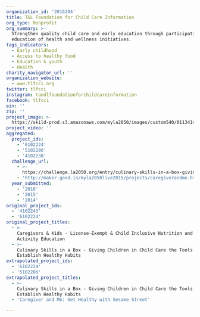 ```yaml
---
organization_id: '2016204'
title: T&L Foundation for Child Care Information
org_type: Nonprofit
org_summary: >-
  Strengthen quality child care and early education through participation in and
  education of health and wellness initiatives.
tags_indicators:
  - Early childhood
  - Access to healthy food
  - Education & youth
  - Health
charity_navigator_url: ''
organization_website:
  - www.tlfcci.org
twitter: tlfcci
instagram: tandlfoundationforchildcareinformation
facebook: tlfcci
ein: ''
zip: ''
project_image: >-
  https://skild-prod.s3.amazonaws.com/myla2050/images/custom540/0113414065741-team91.png
project_video: ''
aggregated:
  project_ids:
    - '6102224'
    - '5102286'
    - '4102238'
  challenge_url:
    - >-
      https://challenge.la2050.org/entry/culinary-skills-in-a-box-giving-children-in-child-care-the-tools-to-establish-healthy-habits
    - 'http://maker.good.is/myla2050live2015/projects/caregiverandme.html'
  year_submitted:
    - '2016'
    - '2015'
    - '2014'
original_project_ids:
  - '4102243'
  - '6102224'
original_project_titles:
  - >-
    Caregivers & Kids - License-Exempt & Child Inclusive Nutrition and Physical
    Activity Education
  - >-
    Culinary Skills in a Box - Giving Children in Child Care the Tools to
    Establish Healthy Habits
extrapolated_project_ids:
  - '6102224'
  - '5102286'
extrapolated_project_titles:
  - >-
    Culinary Skills in a Box - Giving Children in Child Care the Tools to
    Establish Healthy Habits
  - 'Caregiver and Me: Get Healthy with Sesame Street'

---
```

